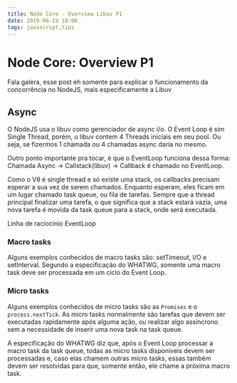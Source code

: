 ```yaml
---
title: Node Core - Overview Libuv P1
date: 2019-06-19 18:00
tags: javascript,tips
---
```


# Node Core: Overview P1

Fala galera, esse post eh somente para explicar o funcionamento da concorrência no NodeJS, mais especificamente a Libuv

## Async

O NodeJS usa o libuv como gerenciador de async i/o. O Event Loop é sim Single Thread, porém, o libuv contem 4 Threads iniciais em seu pool. Ou seja, se fizermos 1 chamada ou 4 chamadas async daria no mesmo.

Outro ponto importante pra tocar, é que o EventLoop funciona dessa forma:
Chamada Async -> Callstack(libuv) -> Callback é chamado no EventLoop.

Como o V8 é single thread e só existe uma stack, os callbacks precisam esperar a sua vez de serem chamados. Enquanto esperam, eles ficam em um lugar chamado task queue, ou fila de tarefas. Sempre que a thread principal finalizar uma tarefa, o que significa que a stack estará vazia, uma nova tarefa é movida da task queue para a stack, onde será executada.

Linha de raciocinio EventLoop

### Macro tasks
Alguns exemplos conhecidos de macro tasks são: setTimeout, I/O e setInterval. Segundo a especificação do WHATWG, somente uma macro task deve ser processada em um ciclo do Event Loop.

### Micro tasks
Alguns exemplos conhecidos de micro tasks são as `Promises` e o `process.nextTick`. As micro tasks normalmente são tarefas que devem ser executadas rapidamente após alguma ação, ou realizar algo assíncrono sem a necessidade de inserir uma nova task na task queue.

A especificação do WHATWG diz que, após o Event Loop processar a macro task da task queue, todas as micro tasks disponíveis devem ser processadas e, caso elas chamem outras micro tasks, essas também devem ser resolvidas para que, somente então, ele chame a próxima macro task.
